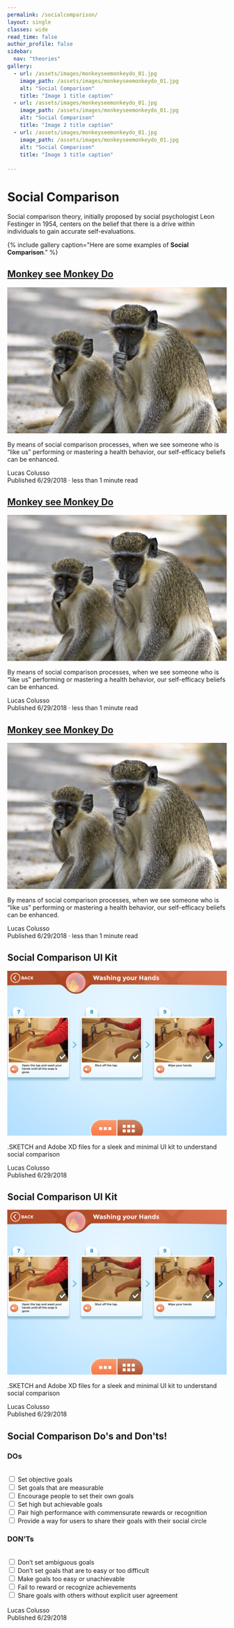 ```yaml
---
permalink: /socialcomparison/
layout: single
classes: wide
read_time: false
author_profile: false
sidebar:
  nav: "theories"
gallery:
  - url: /assets/images/monkeyseemonkeydo_01.jpg
    image_path: /assets/images/monkeyseemonkeydo_01.jpg
    alt: "Social Comparison"
    title: "Image 1 title caption"
  - url: /assets/images/monkeyseemonkeydo_01.jpg
    image_path: /assets/images/monkeyseemonkeydo_01.jpg
    alt: "Social Comparison"
    title: "Image 2 title caption"
  - url: /assets/images/monkeyseemonkeydo_01.jpg
    image_path: /assets/images/monkeyseemonkeydo_01.jpg
    alt: "Social Comparison"
    title: "Image 3 title caption"

---
```

<h1>Social Comparison</h1>
<p>Social comparison theory, initially proposed by social psychologist Leon Festinger in 1954, centers on the belief that there is a drive within individuals to gain accurate self-evaluations.</p>

{% include gallery caption="Here are some examples of **Social Comparison**." %}

<div class= "featured">
  <h2>
    <a href="/socialcomparison/monkeyseemonkeydo/">Monkey see Monkey Do</a>
  </h2>
  <div class= "featured__image">
  <img src="/assets/images/monkeyseemonkeydo_01.jpg" alt="Monkey See Monkey Do">
  </div>
  <p>By means of social comparison processes, when we see someone who is “like us” performing or mastering a health behavior, our self-efficacy beliefs can be enhanced. <div class = "smalltext">Lucas Colusso <br> Published 6/29/2018  ·  less than 1 minute read </div>
  </p>
</div>
<div class= "featured">
  <h2>
    <a href="/socialcomparison/monkeyseemonkeydo/">Monkey see Monkey Do</a>
  </h2>
  <div class= "featured__image">
  <img src="/assets/images/monkeyseemonkeydo_01.jpg" alt="Monkey See Monkey Do">
  </div>
  <p>By means of social comparison processes, when we see someone who is “like us” performing or mastering a health behavior, our self-efficacy beliefs can be enhanced. <div class = "smalltext">Lucas Colusso <br> Published 6/29/2018  ·  less than 1 minute read </div>
  </p>
</div>
<div class= "featured">
  <h2>
    <a href="/socialcomparison/monkeyseemonkeydo/">Monkey see Monkey Do</a>
  </h2>
  <div class= "featured__image">
  <img src="/assets/images/monkeyseemonkeydo_01.jpg" alt="Monkey See Monkey Do">
  </div>
  <p>By means of social comparison processes, when we see someone who is “like us” performing or mastering a health behavior, our self-efficacy beliefs can be enhanced. <div class = "smalltext">Lucas Colusso <br> Published 6/29/2018  ·  less than 1 minute read </div>
  </p>
</div>
<div class= "featured asset">
  <h2>
    Social Comparison UI Kit
  </h2>
  <div class= "featured__image">
  <img src="/assets/images/monkeyseemonkeydo_02.png" alt="Monkey See Monkey Do">
  </div>
  <p>.SKETCH and Adobe XD files for a sleek and minimal UI kit to understand social comparison <div class= "smalltext">Lucas Colusso <br> Published 6/29/2018</div>
  </p>
</div>
<div class= "featured asset build">
  <h2>
    Social Comparison UI Kit
  </h2>
  <div class= "featured__image">
  <img src="/assets/images/monkeyseemonkeydo_02.png" alt="Monkey See Monkey Do">
  </div>
  <p>.SKETCH and Adobe XD files for a sleek and minimal UI kit to understand social comparison <div class= "smalltext">Lucas Colusso <br> Published 6/29/2018</div>
  </p>
</div>

  <div class= "featured checklist">
  <h2>Social Comparison Do's and Don'ts!</h2>
  <h3>DOs</h3><br>
  <input type="checkbox"> Set objective goals
  <br>
  <input type="checkbox"> Set goals that are measurable
  <br>
  <input type="checkbox"> Encourage people to set their own goals
  <br>
  <input type="checkbox"> Set high but achievable goals
  <br>
  <input type="checkbox"> Pair high performance with commensurate rewards or recognition
  <br>
  <input type="checkbox"> Provide a way for users to share their goals with their social circle
  <br>
  </div>
  <div class= "featured">
  <h3>DON’Ts</h3><br>
  <input type="checkbox"> Don’t set ambiguous goals
  <br>
  <input type="checkbox"> Don’t set goals that are to easy or too difficult
  <br>
  <input type="checkbox"> Make goals too easy or unachievable
  <br>
  <input type="checkbox"> Fail to reward or recognize achievements
  <br>
  <input type="checkbox"> Share goals with others without explicit user agreement
  </div>
  <br>
  <div class= "smalltext">Lucas Colusso <br> Published 6/29/2018</div>
